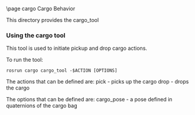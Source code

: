 \page cargo Cargo Behavior

This directory provides the cargo_tool

### Using the cargo tool

This tool is used to initiate pickup and drop cargo actions.

To run the tool:
	
	rosrun cargo cargo_tool -$ACTION [OPTIONS]

The actions that can be defined are:
pick - picks up the cargo
drop - drops the cargo

The options that can be defined are:
cargo_pose     - a pose defined in quaternions of the cargo bag


